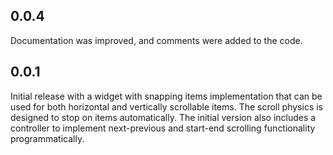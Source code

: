 ## 0.0.4

Documentation was improved, and comments were added to the code.

## 0.0.1

Initial release with a widget with snapping items implementation that can be used for both horizontal and vertically scrollable items. The scroll physics is designed to stop on items automatically. The initial version also includes a controller to implement next-previous and start-end scrolling functionality programmatically.